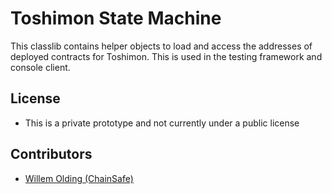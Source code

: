 # Toshimon State Machine

This classlib contains helper objects to load and access the addresses of deployed contracts for Toshimon. This is used in the testing framework and console client.

## License

- This is a private prototype and not currently under a public license

## Contributors

- [Willem Olding (ChainSafe)](github.com/willemolding/)

